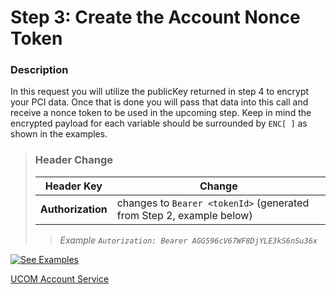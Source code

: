# Step 3: Create the Account Nonce Token

### Description
In this request you will utilize the publicKey returned in step 4 to encrypt your PCI data. Once that is done you will pass that data into this call and receive a nonce token to be used in the upcoming step. Keep in mind the encrypted payload for each variable should be surrounded by `ENC[ ]` as shown in the examples.

<!-- theme: failure -->
>### **Header Change**
>| Header Key | Change |
>| ---------- | ------ |
>| **Authorization** |  changes to `Bearer <tokenId>` (generated from Step 2, example below) |
>
><!-- theme: success-->
>> *Example `Autorization: Bearer AGG596cV67WF8DjYLE3kS6nSu36x`*

[![See Examples](../../../../assets/images/button.png)](/product/UniversalCommerce/api/?type=get&path=/v1/account-tokens/{nonceTokenId}&branch=develop&version=1.0.0)


[UCOM Account Service](/product/UniversalCommerce/api/?type=get&path=/v1/account-tokens/{nonceTokenId}&branch=develop&version=1.0.0)